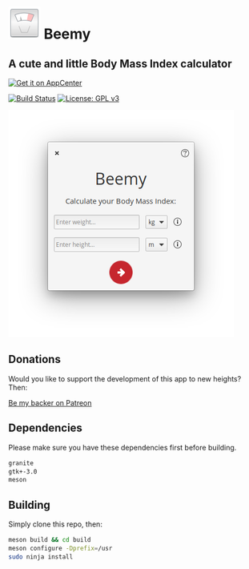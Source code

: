 # ![icon](data/icon.png) Beemy

## A cute and little Body Mass Index calculator

[![Get it on AppCenter](https://appcenter.elementary.io/badge.svg)](https://appcenter.elementary.io/com.github.lainsce.beemy)

[![Build Status](https://travis-ci.org/lainsce/beemy.svg?branch=master)](https://travis-ci.org/lainsce/beemy)
[![License: GPL v3](https://img.shields.io/badge/License-GPL%20v3-blue.svg)](http://www.gnu.org/licenses/gpl-3.0)

![Screenshot](data/shot.png)

## Donations

Would you like to support the development of this app to new heights? Then:

[Be my backer on Patreon](https://www.patreon.com/lainsce)

## Dependencies

Please make sure you have these dependencies first before building.

```bash
granite
gtk+-3.0
meson
```

## Building

Simply clone this repo, then:

```bash
meson build && cd build
meson configure -Dprefix=/usr
sudo ninja install
```
